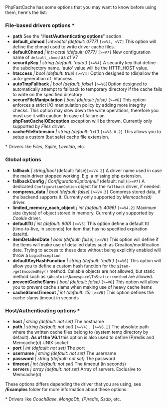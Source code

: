 PhpFastCache has some options that you may want to know before using them, here's the list:

### File-based drivers options *
* **path** See the "**Host/Authenticating options**" section
* **default_chmod** _| int>octal (default: 0777)_ `[>=V4, <V7]` This option will define the chmod used to write driver cache files.
* **defaultChmod** _| int>octal (default: 0777)_ `[>=V7]` New configuration name of `default_chmod` as of V7
* **securityKey** _| string (default: 'auto')_ `[>=V4]` A security key that define the subdirectory name. 'auto' value will be the HTTP_HOST value.
* **htaccess** _| bool  (default: true)_ `[>=V4]` Option designed to (dis)allow the auto-generation of .htaccess.
* **autoTmpFallback** _| bool  (default: false)_ `[>=V6]`Option designed to automatically attempt to fallback to temporary directory if the cache fails to write on the specified directory
* **secureFileManipulation** _| bool  (default: false)_ `[>=V6]` This option enforces a strict I/O manipulation policy by adding more integrity checks. This option may slow down the write operations, therefore you must use it with caution. In case of failure an **phpFastCacheIOException** exception will be thrown. Currently only supported by _Files_ driver.
* **cacheFileExtension** _| string (default: 'txt')_ `[>=V6.0.2]` This allows you to setup a custom (but safe) cache file extension.

\* Drivers like _Files_, _Sqlite_, _Leveldb_, etc.

### Global options
* **fallback** _| string|bool_  (default: false)`[>=V4.2]` A driver name used in case the main driver stopped working. E.g. a missing php extension.
* **fallbackConfig** _| ConfigurationOption|null_  (default: null)`[>=V7]` A dedicated `ConfigurationOption` object for the `fallback` driver, if needed.
* **compress_data** _| bool  (default: false)_ `[>=V4.3]` Compress stored data, if the backend supports it. Currently only supported by _Memcache(d)_ driver.
* **limited_memory_each_object** _| int (default: 4096)_ `[>=V4.2]` Maximum size (bytes) of object stored in memory. Currently only supported by _Cookie_ driver.
* **defaultTtl** _| int (default: 900)_ `[>=V5]` This option define a default ttl (time-to-live, in seconds) for item that has no specified expiration date/ttl.
* **itemDetailedDate** _| bool (default: false)_ `[>=V6]` This option will define if the Items will make use of detailed dates such as Creation/modification date. Trying to access to these date without being explicitly enabled will throw a `LogicException`
* **defaultKeyHashFunction** _| string (default: 'md5')_ `[>=V6]` This option will allow you to define a custom hash function for the `$item->getEncodedKey()` method. Callable objects are not allowed, but static method such as `\Absolute\Namespace\ToStatic::method` are allowed.
* **preventCacheSlams** _| bool (default: false)_ `[>=V6]` This option will allow you to prevent cache slams when making use of heavy cache items
* **cacheSlamsTimeout** _| int (default: 15)_ `[>=V6]` This option defines the cache slams timeout in seconds

### Host/Authenticating options *
* **host** _| string (default: not set)_ The hostname
* **path** _| string (default: not set)_ `[>=V4], [>=V6.1]` The absolute path where the written cache files belong to (system temp directory by default). **As of the V6.1** this option is also used to define (P)redis and Memcache(d) UNIX socket
* **port** _| int (default: not set)_ The port
* **username** _| string (default: not set)_ The username
* **password** _| string (default: not set)_ The password
* **timeout** _| int (default: not set)_ The timeout (in seconds)
* **servers** _| array (default: not set)_ Array of servers. Exclusive to Memcache(d)

These options differs depending the driver that you are using, see **/Examples** folder for more information about these options.

\* Drivers like _CouchBase_, _MongoDb_, _(P)redis_, _Ssdb_, etc.

